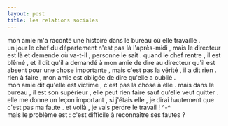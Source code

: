 ```yaml
---
layout: post
title: les relations sociales
---
```


<p>mon amie m&#39;a raconté une histoire dans le bureau où elle travaille .<br />un jour le chef du département n&#39;est pas là l&#39;après-midi , mais le directeur est là et demende où va-t-il , personne le sait . quand le chef rentre , il est blêmé , et il dit qu&#39;il a demandé à mon amie de dire au directeur qu&#39;il est absent pour une chose importante , mais c&#39;est pas la vérité , il  a dit rien . rien à faire , mon amie est obligée de dire qu&#39;elle a oublié .<br />mon amie dit qu&#39;elle est victime , c&#39;est pas la chose à elle . mais dans le bureau , il est son supérieur , elle peut rien faire sauf qu&#39;elle veut quitter .<br />elle me donne un leçon important , si j&#39;étais elle , je dirai hautement que c&#39;est pas ma faute . et voilà , je vais perdre le travail ! ^-^<br />mais le problème est : c&#39;est difficile à reconnaître ses fautes ? </p>
